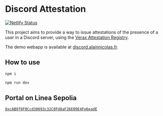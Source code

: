 # Discord Attestation

[![Netlify Status](https://api.netlify.com/api/v1/badges/48ce283b-7559-462d-8208-a6870f72a9c4/deploy-status)](https://app.netlify.com/sites/discord-attestation/deploys)

This project aims to provide a way to issue attestations of the presence of a user in a Discord server, using the [Verax Attestation Registry](https://www.ver.ax/).

The demo webapp is available at [discord.alainnicolas.fr](https://discord.alainnicolas.fr/).

## How to use

```bash
npm i
```

```bash
npm run dev
```

## Portal on Linea Sepolia

[`0xcAB9f0F0Ccd30693c32C8Fd8aF26E09E4Fe6eadE`](https://explorer.ver.ax/linea-sepolia/portals/0xcAB9f0F0Ccd30693c32C8Fd8aF26E09E4Fe6eadE)
